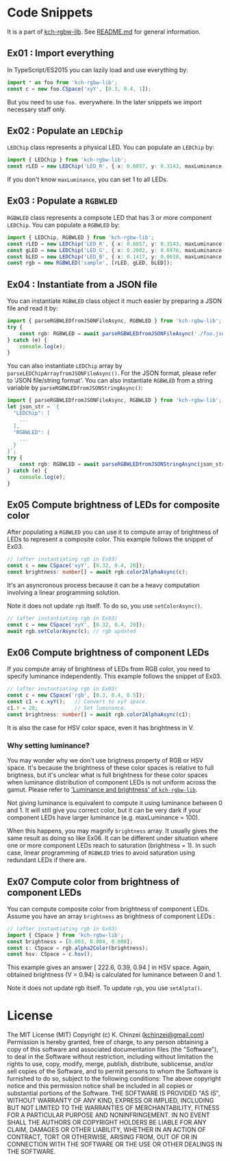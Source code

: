 # Code Snippets

It is a part of [kch-rgbw-lib](https://github.com/kchinzei/kch-rgbw-lib).
See [README.md](https://github.com/kchinzei/kch-rgbw-lib/#README.md)
for general information.

## Ex01 : Import everything

In TypeScript/ES2015 you can lazily load and use everything by:

```TypeScript
import * as foo from 'kch-rgbw-lib';
const c = new foo.CSpace('xyY', [0.3, 0.4, 1]);
```

But you need to use `foo.` everywhere.
In the later snippets we import necessary staff only.

## Ex02 : Populate an `LEDChip`

`LEDChip` class represents a physical LED. You can populate an `LEDChip` by:

```Typescript
import { LEDChip } from 'kch-rgbw-lib';
const rLED = new LEDChip('LED_R', { x: 0.6857, y: 0.3143, maxLuminance: 30.6, name: 'Red' });
```

If you don't know `maxLuminance`, you can set 1 to all LEDs.

## Ex03 : Populate a `RGBWLED`

`RGBWLED` class represents a compsote LED that has 3 or more component `LEDChip`. You can populate a `RGBWLED` by:

```Typescript
import { LEDChip, RGBWLED } from 'kch-rgbw-lib';
const rLED = new LEDChip('LED_R', { x: 0.6857, y: 0.3143, maxLuminance: 30.6, name: 'Red' });
const gLED = new LEDChip('LED_G', { x: 0.2002, y: 0.6976, maxLuminance: 67.2, name: 'Green' });
const bLED = new LEDChip('LED_B', { x: 0.1417, y: 0.0618, maxLuminance: 8.2,  name: 'Blue' });
const rgb = new RGBWLED('sample', [rLED, gLED, bLED]);
```

## Ex04 : Instantiate from a JSON file

You can instantiate `RGBWLED` class object it much easier by preparing a JSON file and read it by:

```Typescript
import { parseRGBWLEDfromJSONFileAsync, RGBWLED } from 'kch-rgbw-lib';
try {
    const rgb: RGBWLED = await parseRGBWLEDfromJSONFileAsync('./foo.json');
} catch (e) {
    console.log(e);
}
```

You can also instantiate `LEDChip` array by `parseLEDChipArrayfromJSONFileAsync()`.
For the JSON format, please refer to 'JSON file/string format'.
You can also instantiate `RGBWLED` from a string variable by `parseRGBWLEDfromJSONStringAsync()`:

```Typescript
import { parseRGBWLEDfromJSONFileAsync, RGBWLED } from 'kch-rgbw-lib';
let json_str = `{
  "LEDChip": [
    ...
  ],
  "RGBWLED": {
    ...
  }
}`;
try {
    const rgb: RGBWLED = await parseRGBWLEDfromJSONStringAsync(json_str);
} catch (e) {
    console.log(e);
}
```

## Ex05 Compute brightness of LEDs for composite color

After populating a `RGBWLED` you can use it to compute array of brightness of LEDs to represent a composite color.
This example follows the snippet of Ex03.

```Typescript
// (after instantiating rgb in Ex03)
const c = new CSpace('xyY', [0.32, 0.4, 20]);
const brightness: number[] = await rgb.color2AlphaAsync(c);
```

It's an asyncronous process because it can be a heavy computation involving a linear programming solution.

Note it does not update `rgb` itself. To do so, you use `setColorAsync()`.

```Typescript
// (after instantiating rgb in Ex03)
const c = new CSpace('xyY', [0.32, 0.4, 20]);
await rgb.setColorAsync(c); // rgb updated
```

## Ex06 Compute brightness of component LEDs

If you compute array of brightness of LEDs from RGB color, you need to specify luminance independently.
This example follows the snippet of Ex03.

```Typescript
// (after instantiating rgb in Ex03)
const c = new CSpace('rgb', [0.3, 0.4, 0.5]);
const c1 = c.xyY();   // Convert to xyY space.
c1.Y = 20;            // Set luminance.
const brightness: number[] = await rgb.color2AlphaAsync(c1);
```

It is also the case for HSV color space, even it has brightness in V.

### Why setting luminance?

You may wonder why we don't use brigtness property of RGB or HSV space.
It's because the brightness of these color spaces is relative to full brigtness,
but it's unclear what is full brightness for these color spaces when luminance distribution of component LEDs is not uniform across the gamut.
Please refer to ['Luminance and brightness' of `kch-rgbw-lib`](./RGBWLED.md#luminance-and-brightness).

Not giving luminance is equivalent to compute it using luminance between 0 and 1. It will still give you correct color, but it can be very dark if your component LEDs have larger luminance (e.g. maxLuminance = 100).

When this happens, you may magnify `brightness` array.
It usually gives the same result as doing so like Ex06.
It can be different under situation where one or more component LEDs reach to saturation (brightness = 1).
In such case, linear programming of `RGBWLED` tries to avoid saturation using redundant LEDs if there are.

## Ex07 Compute color from brightness of component LEDs

You can compute composite color from brightness of component LEDs. Assume you have an array `brightness` as brightness of component LEDs :

```Typescript
// (after instantiating rgb in Ex03)
import { CSpace } from 'kch-rgbw-lib';
const brightness = [0.003, 0.004, 0.008];
const c: CSpace = rgb.alpha2Color(brightness);
const hsv: CSpace = c.hsv();
```

This example gives an answer [ 222.6, 0.39, 0.94 ] in HSV space. Again, obtained brightness (V = 0.94) is calculated for luminance between 0 and 1.

Note it does not update rgb itself. To update `rgb`, you use `setAlpta()`.

# License

The MIT License (MIT)
Copyright (c) K. Chinzei (kchinzei@gmail.com)
Permission is hereby granted, free of charge, to any person obtaining a copy
of this software and associated documentation files (the "Software"), to deal
in the Software without restriction, including without limitation the rights
to use, copy, modify, merge, publish, distribute, sublicense, and/or sell
copies of the Software, and to permit persons to whom the Software is
furnished to do so, subject to the following conditions:
The above copyright notice and this permission notice shall be included in
all copies or substantial portions of the Software.
THE SOFTWARE IS PROVIDED "AS IS", WITHOUT WARRANTY OF ANY KIND, EXPRESS OR
IMPLIED, INCLUDING BUT NOT LIMITED TO THE WARRANTIES OF MERCHANTABILITY,
FITNESS FOR A PARTICULAR PURPOSE AND NONINFRINGEMENT. IN NO EVENT SHALL THE
AUTHORS OR COPYRIGHT HOLDERS BE LIABLE FOR ANY CLAIM, DAMAGES OR OTHER
LIABILITY, WHETHER IN AN ACTION OF CONTRACT, TORT OR OTHERWISE, ARISING FROM,
OUT OF OR IN CONNECTION WITH THE SOFTWARE OR THE USE OR OTHER DEALINGS IN
THE SOFTWARE.
